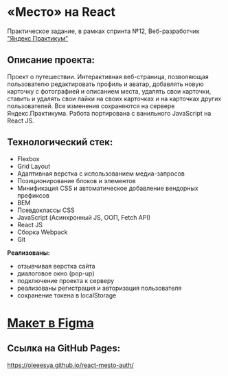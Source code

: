# «Место» на React  
Практическое задание, в рамках спринта №12, Веб-разработчик  ["Яндекс Практикум"](https://practicum.yandex.ru/) 



## Описание проекта:
Проект о путешествии. Интерактивная веб-страница, позволяющая пользователю редактировать профиль и аватар, добавлять новую карточку с фотографией и описанием места, удалять свои карточки, ставить и удалять свои лайки на своих карточках и на карточках других пользователей. Все изменения сохраняются на сервере Яндекс.Практикума. Работа портирована с ванильного JavaScript на React JS.



## Технологический стек:  
* Flexbox  
* Grid Layout  
* Адаптивная верстка с использованием медиа-запросов  
* Позиционирование блоков и элементов  
* Минификация CSS и автоматическое добавление вендорных префиксов  
* BEM  
* Псевдоклассы CSS  
* JavaScript (Асинхронный JS, ООП, Fetch API)  
* React JS  
* Сборка Webpack  
* Git  


**Реализованы:** 
* отзывчивая верстка сайта
* диалоговое окно (pop-up)
* подключение проекта к серверу
* реализованы регистрация и авторизация пользователя
* сохранение токена в localStorage 

# [Макет в Figma](https://www.figma.com/file/2cn9N9jSkmxD84oJik7xL7/JavaScript.-Sprint-4?node-id=0%3A1)

## Ссылка на GitHub Pages:

https://oleeesya.github.io/react-mesto-auth/
